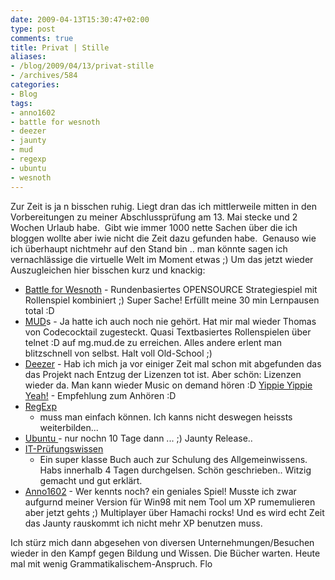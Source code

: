 ```yaml
---
date: 2009-04-13T15:30:47+02:00
type: post
comments: true
title: Privat | Stille
aliases:
- /blog/2009/04/13/privat-stille
- /archives/584
categories:
- Blog
tags:
- anno1602
- battle for wesnoth
- deezer
- jaunty
- mud
- regexp
- ubuntu
- wesnoth
---
```


Zur Zeit is ja n bisschen ruhig. Liegt dran das ich mittlerweile mitten in
den Vorbereitungen zu meiner Abschlussprüfung am 13. Mai stecke und 2
Wochen Urlaub habe.  Gibt wie immer 1000 nette Sachen über die ich bloggen
wollte aber iwie nicht die Zeit dazu gefunden habe.  Genauso wie ich
überhaupt nichtmehr auf den Stand bin .. man könnte sagen ich
vernachlässige die virtuelle Welt im Moment etwas ;) Um das jetzt wieder
Auszugleichen hier bisschen kurz und knackig:

* [Battle for Wesnoth](http://wesnoth.org) - Rundenbasiertes OPENSOURCE
  Strategiespiel mit Rollenspiel kombiniert ;) Super Sache! Erfüllt meine
  30 min Lernpausen total :D
* [MUD](http://mud.de)s - Ja hatte ich auch noch nie gehört. Hat mir mal
  wieder Thomas von Codecocktail zugesteckt. Quasi Textbasiertes
  Rollenspielen über telnet :D auf mg.mud.de zu erreichen. Alles andere
  erlent man blitzschnell von selbst. Halt voll Old-School ;)
* [Deezer](http://deezer.com) - Hab ich mich ja vor einiger Zeit mal schon
  mit abgefunden das das Projekt nach Entzug der Lizenzen tot ist. Aber
  schön: Lizenzen wieder da. Man kann wieder Music on demand hören :D
  [Yippie Yippie Yeah!](http://www.deezer.com/track/2460553) - Empfehlung
  zum Anhören :D
* [RegExp](http://www.google.com/search?hl=de&q=regexp&btnG=Suche&lr=lang_de)
  - muss man einfach können. Ich kanns nicht deswegen heissts
    weiterbilden...
* [Ubuntu ](http://ubuntuusers.de)- nur nochn 10 Tage dann ... ;) Jaunty
  Release..
* [IT-Prüfungswissen](http://www.amazon.de/Pr%C3%BCfungsvorbereitung-f%C3%BCr-Berufe-Manfred-W%C3%BCnsche/dp/3834803774/ref=sr_1_5?ie=UTF8&s=books&qid=1239629112&sr=8-5)
  - Ein super klasse Buch auch zur Schulung des Allgemeinwissens. Habs
    innerhalb 4 Tagen durchgelsen. Schön geschrieben.. Witzig gemacht und
    gut erklärt.
* [Anno1602](http://de.wikipedia.org/wiki/Anno_(Computerspiel)) - Wer
  kennts noch? ein geniales Spiel! Musste ich zwar aufgurnd meiner Version
  für Win98 mit nem Tool um XP rumemulieren aber jetzt gehts ;) Multiplayer
  über Hamachi rocks! Und es wird echt Zeit das Jaunty rauskommt ich nicht
  mehr XP benutzen muss.

Ich stürz mich dann abgesehen von diversen Unternehmungen/Besuchen wieder
in den Kampf gegen Bildung und Wissen. Die Bücher warten.  Heute mal mit
wenig Grammatikalischem-Anspruch.  Flo
